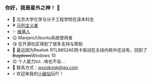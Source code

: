 ### 你好，我是星外之神！ 👋

<!--
**wszqkzqk/wszqkzqk** is a ✨ _special_ ✨ repository because its `README.md` (this file) appears on your GitHub profile.
-->
- 🧪 北京大学化学与分子工程学院在读本科生
- 💗 [马列主义者](https://www.marxists.org/chinese/)
- ✨ [维基人](https://www.wikipedia.org/)
- 😉 Manjaro/Ubuntu系统使用者
- 😘 在开源社区得到了很多支持与帮助
- 🤣 最近因为Realtek RTL8852AE网卡驱动在主线内核中还没有，回到了~~Bugdows~~Windows 10
- 😣 个人能力tcl...啥也不会...
- 💬 联系方式：wszqkzqk@qq.com
- ⚡ 欢迎来我的[小破站](https://wszqkzqk.github.io/)玩吖！
